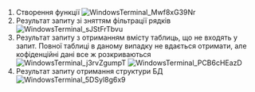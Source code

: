 1. Створення функції
   ![WindowsTerminal_Mwf8xG39Nr](https://user-images.githubusercontent.com/55840190/210320638-0ce3323d-cc03-468b-ab1b-318984318f85.png)
2. Результат запиту зі зняттям фільтрації рядків
   ![WindowsTerminal_sJStFrTbvu](https://user-images.githubusercontent.com/55840190/210320865-879b2499-464f-492c-8934-47ab1a2af3e1.png)
3. Результат запиту з отриманням вмісту таблиць, що не входять у запит. Повної таблиці в даному випадку не вдається
   отримати, але кофіденційні дані все ж розкриваються
   ![WindowsTerminal_j3rvZgumpT](https://user-images.githubusercontent.com/55840190/210321032-b257d032-77d0-4180-8558-d3650237fa4c.png)
   ![WindowsTerminal_PCB6cHEazD](https://user-images.githubusercontent.com/55840190/210321051-f4e62c76-6cd4-40f1-82f9-c54bf5ff19db.png)
4. Результат запиту отримання структури БД
   ![WindowsTerminal_5DSyl8g6x9](https://user-images.githubusercontent.com/55840190/210321073-451bb61c-595f-4e91-a81d-26a9845b86f6.png)
